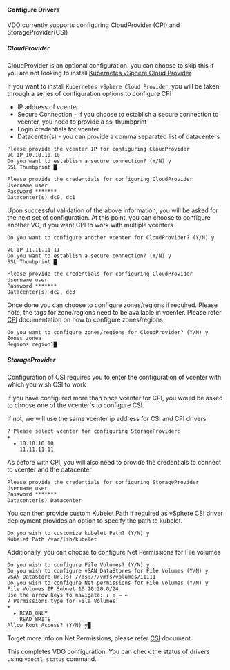 #### Configure Drivers

VDO currently supports configuring CloudProvider (CPI) and StorageProvider(CSI)

##### CloudProvider
CloudProvider is an optional configuration. you can choose to skip this if you are not looking to install [Kubernetes vSphere Cloud Provider](https://github.com/kubernetes/cloud-provider-vsphere/)

If you want to install `Kubernetes vSphere Cloud Provider`, you will be taken through a series of configuration options to configure CPI

- IP address of vcenter
- Secure Connection - If you choose to establish a secure connection to vcenter, you need to provide a ssl thumbprint
- Login credentials for vcenter
- Datacenter(s) - you can provide a comma separated list of datacenters

```shell
Please provide the vcenter IP for configuring CloudProvider 
VC IP 10.10.10.10
Do you want to establish a secure connection? (Y/N) y
SSL Thumbprint █

Please provide the credentials for configuring CloudProvider
Username user
Password *******
Datacenter(s) dc0, dc1
```

Upon successful validation of the above information, you will be asked for the next set of configuration. At this point, you can choose to configure another VC, if you want CPI to work with multiple vcenters
```shell
Do you want to configure another vcenter for CloudProvider? (Y/N) y

VC IP 11.11.11.11
Do you want to establish a secure connection? (Y/N) y
SSL Thumbprint █

Please provide the credentials for configuring CloudProvider
Username user
Password *******
Datacenter(s) dc2, dc3
```

Once done you can choose to configure zones/regions if required. Please note, the tags for zone/regions need to be available in vcenter. Please refer [CPI](https://github.com/kubernetes/cloud-provider-vsphere/blob/master/docs/book/tutorials/deploying_cpi_and_csi_with_multi_dc_vc_aka_zones.md) documentation on how to configure zones/regions 

```shell
Do you want to configure zones/regions for CloudProvider? (Y/N) y
Zones zonea
Regions region1█
```

##### StorageProvider
Configuration of CSI requires you to enter the configuration of vcenter with which you wish CSI to work

If you have configured more than once vcenter for CPI, you would be asked to choose one of the vcenter's to configure CSI.

If not, we will use the same vcenter ip address for CSI and CPI drivers
```shell 
? Please select vcenter for configuring StorageProvider: 
+   
  ▸ 10.10.10.10
    11.11.11.11
```

As before with CPI, you will also need to provide the credentials to connect to vcenter and the datacenter
```shell
Please provide the credentials for configuring StorageProvider
Username user
Password *******
Datacenter(s) Datacenter
```

You can then provide custom Kubelet Path if required as vSphere CSI driver deployment provides an option to specify the path to kubelet.
```shell
Do you wish to customize kubelet Path? (Y/N) y
Kubelet Path /var/lib/kubelet
```

Additionally, you can choose to configure Net Permissions for File volumes
```shell
Do you wish to configure File Volumes? (Y/N) y
Do you wish to configure vSAN DataStores for File Volumes (Y/N) y
vSAN DataStore Url(s) //ds:///vmfs/volumes/11111
Do you wish to configure Net permissions for File Volumes (Y/N) y
File Volumes IP Subnet 10.20.20.0/24
Use the arrow keys to navigate: ↓ ↑ → ← 
? Permissions type for File Volumes: 
+   
  ▸ READ_ONLY
    READ_WRITE
Allow Root Access? (Y/N) y█
```

To get more info on Net Permissions, please refer [CSI](https://vsphere-csi-driver.sigs.k8s.io/driver-deployment/installation.html#vsphereconf_for_file) document


This completes VDO configuration. You can check the status of drivers using `vdoctl status` command.